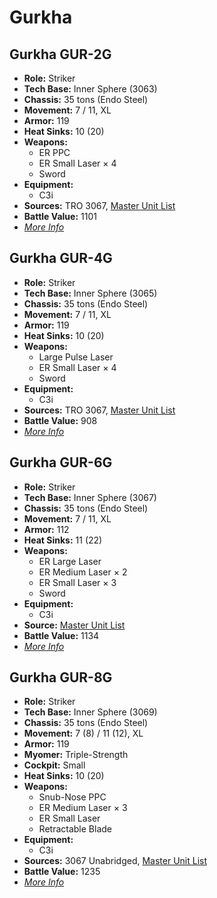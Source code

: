 # Gurkha
## Gurkha GUR-2G
- **Role:** Striker
- **Tech Base:** Inner Sphere (3063)
- **Chassis:** 35 tons (Endo Steel)
- **Movement:** 7 / 11, XL
- **Armor:** 119
- **Heat Sinks:** 10 (20)
- **Weapons:**
  - ER PPC
  - ER Small Laser × 4
  - Sword
- **Equipment:**
  - C3i
- **Sources:** TRO 3067, [Master Unit List](http://masterunitlist.info/Unit/Details/1351/gurkha-gur-2g)
- **Battle Value:** 1101
- [*More Info*](gurkha/gurkha_gur-2g.md)

## Gurkha GUR-4G
- **Role:** Striker
- **Tech Base:** Inner Sphere (3065)
- **Chassis:** 35 tons (Endo Steel)
- **Movement:** 7 / 11, XL
- **Armor:** 119
- **Heat Sinks:** 10 (20)
- **Weapons:**
  - Large Pulse Laser
  - ER Small Laser × 4
  - Sword
- **Equipment:**
  - C3i
- **Sources:** TRO 3067, [Master Unit List](http://masterunitlist.info/Unit/Details/4254/gurkha-gur-4g)
- **Battle Value:** 908
- [*More Info*](gurkha/gurkha_gur-4g.md)

## Gurkha GUR-6G
- **Role:** Striker
- **Tech Base:** Inner Sphere (3067)
- **Chassis:** 35 tons (Endo Steel)
- **Movement:** 7 / 11, XL
- **Armor:** 112
- **Heat Sinks:** 11 (22)
- **Weapons:**
  - ER Large Laser
  - ER Medium Laser × 2
  - ER Small Laser × 3
  - Sword
- **Equipment:**
  - C3i
- **Source:** [Master Unit List](http://masterunitlist.info/Unit/Details/5663/gurkha-gur-6g)
- **Battle Value:** 1134
- [*More Info*](gurkha/gurkha_gur-6g.md)

## Gurkha GUR-8G
- **Role:** Striker
- **Tech Base:** Inner Sphere (3069)
- **Chassis:** 35 tons (Endo Steel)
- **Movement:** 7 (8) / 11 (12), XL
- **Armor:** 119
- **Myomer:** Triple-Strength
- **Cockpit:** Small
- **Heat Sinks:** 10 (20)
- **Weapons:**
  - Snub-Nose PPC
  - ER Medium Laser × 3
  - ER Small Laser
  - Retractable Blade
- **Equipment:**
  - C3i
- **Sources:** 3067 Unabridged, [Master Unit List](http://masterunitlist.info/Unit/Details/5664/gurkha-gur-8g)
- **Battle Value:** 1235
- [*More Info*](gurkha/gurkha_gur-8g.md)

